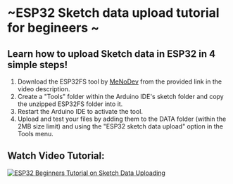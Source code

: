 # ~ESP32 Sketch data upload tutorial for begineers ~

## Learn how to upload Sketch data in ESP32 in 4 simple steps!

1. Download the ESP32FS tool by [MeNoDev](https://github.com/me-no-dev/arduino-esp32fs-plugin) from the provided link in the video description.
1. Create a "Tools" folder within the Arduino IDE's sketch folder and copy the unzipped ESP32FS folder into it.
1. Restart the Arduino IDE to activate the tool.
1. Upload and test your files by adding them to the DATA folder (within the 2MB size limit) and using the "ESP32 sketch data upload" option in the Tools menu.


## Watch Video Tutorial:

[![ESP32 Beginners Tutorial on Sketch Data Uploading](https://img.youtube.com/vi/9i1nDUoDRcI/yt_thumb.jpg)](https://youtu.be/9i1nDUoDRcI)
